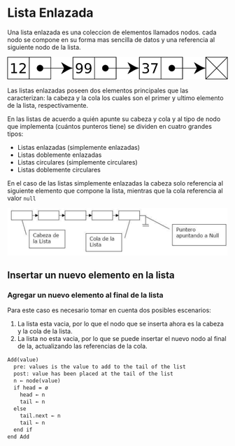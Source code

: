 # Lista Enlazada

Una lista enlazada es una coleccion de elementos llamados nodos. cada nodo se compone en su forma mas sencilla de datos y una referencia al siguiente nodo de la lista.

![Lista enlazada](../../assets/lista-enlazada-simple.svg)

Las listas enlazadas poseen dos elementos principales que las caracterizan: la cabeza y la cola los cuales son el primer y ultimo elemento de la lista, respectivamente.

En las listas de acuerdo a quién apunte su cabeza y cola y al tipo de nodo que implementa (cuántos
punteros tiene) se dividen en cuatro grandes tipos:

- Listas enlazadas (simplemente enlazadas)
- Listas doblemente enlazadas
- Listas circulares (simplemente circulares)
- Listas doblemente circulares

En el caso de las listas simplemente enlazadas la cabeza solo referencia al siguiente elemento que compone la lista, mientras que la cola referencia al valor `null`

![Partes de la lista simplemente enlazada](../../assets/partes-lista-simplemente-enlazada.png)

## Insertar un nuevo elemento en la lista

### Agregar un nuevo elemento al final de la lista

Para este caso es necesario tomar en cuenta dos posibles escenarios: 

1. La lista esta vacia, por lo que el nodo que se inserta ahora es la cabeza y la cola de la lista.
2. La lista no esta vacia, por lo que se puede insertar el nuevo nodo al final de la, actualizando las referencias de la cola.
```
Add(value)
  pre: values is the value to add to the tail of the list
  post: value has been placed at the tail of the list
  n ← node(value)
  if head = ø
    head ← n
    tail ← n 
  else 
    tail.next ← n
    tail ← n
  end if
end Add
```
